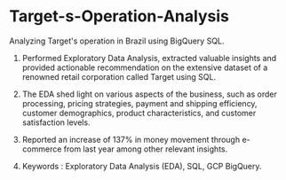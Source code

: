 # Target-s-Operation-Analysis
Analyzing Target's operation in Brazil using BigQuery SQL.

1) Performed Exploratory Data Analysis, extracted valuable insights and provided actionable recommendation on the extensive dataset of a renowned retail corporation called Target using SQL.

2) The EDA shed light on various aspects of the business, such as order processing, pricing strategies, payment and shipping efficiency, customer demographics, product characteristics, and customer satisfaction levels.

3) Reported an increase of 137% in money movement through e-commerce from last year among other relevant insights.

4) Keywords : Exploratory Data Analysis (EDA), SQL, GCP BigQuery.

